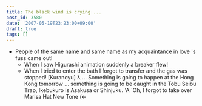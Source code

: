 ```yaml
---
title: The black wind is crying ...
post_id: 3580
date: '2007-05-19T23:23:00+09:00'
draft: true
tags: []
---
```


*   People of the same name and same name as my acquaintance in love 's fuss came out!
    *   When I saw Higurashi animation suddenly a breaker flew!
    *   When I tried to enter the bath I forgot to transfer and the gas was stopped! \[Kuranoyu\] λ ... Something is going to happen at the Hong Kong tomorrow ... something is going to be caught in the Tobu Seibu Trap, Ikebukuro is Asakusa or Shinjuku. 'A `Oh, I forgot to take over Marisa Hat New Tone (←
